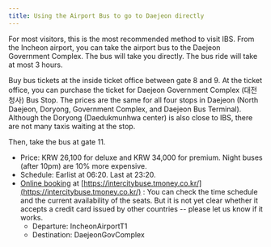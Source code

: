 ```yaml
---
title: Using the Airport Bus to go to Daejeon directly
---
```

For most visitors, this is the most recommended method to visit IBS.
From the Incheon airport, you can take the airport bus to the Daejeon Government Complex. The bus will take you directly. The bus ride will take at most 3 hours.

Buy bus tickets at the inside ticket office between gate 8 and 9.
At the ticket office, you can purchase the ticket for Daejeon Government Complex (대전청사) Bus Stop. The prices are the same for all four stops in Daejeon (North Daejeon, Doryong, Government Complex, and Daejeon Bus Terminal). Although the Doryong (Daedukmunhwa center) is also close to IBS, there are not many taxis waiting at the stop.

Then, take the bus at gate 11.

- Price: KRW 26,100 for deluxe and KRW 34,000 for premium. Night buses (after 10pm) are 10% more expensive.
- Schedule: Earlist at 06:20. Last at 23:20.
- [Online booking](https://intercitybuse.tmoney.co.kr/) at [https://intercitybuse.tmoney.co.kr/](https://intercitybuse.tmoney.co.kr/) :  You can check the time schedule and the current availability of the seats. But it is not yet clear whether it accepts a credit card issued by other countries -- please let us know if it works.
  - Departure: IncheonAirportT1
  - Destination: DaejeonGovComplex
